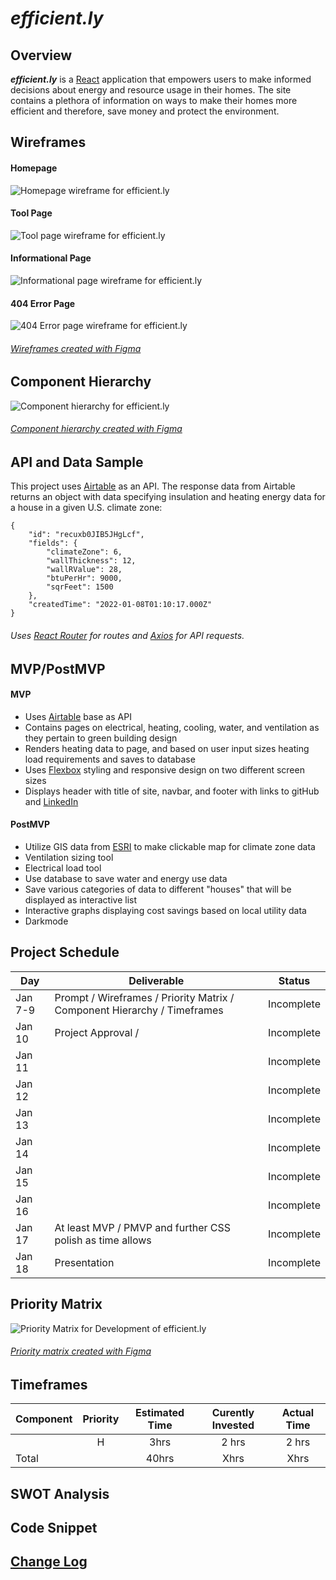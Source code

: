 # **_efficient.ly_**

## Overview

**_efficient.ly_** is a [React](https://reactjs.org/) application that empowers users to make informed decisions about energy and resource usage in their homes. The site contains a plethora of information on ways to make their homes more efficient and therefore, save money and protect the environment.

## Wireframes
#### Homepage
![Homepage wireframe for efficient.ly](./github/images/home_page.png)

#### Tool Page
![Tool page wireframe for efficient.ly](./github/images/tool.png)

#### Informational Page
![Informational page wireframe for efficient.ly](./github/images/info.png)

#### 404 Error Page
![404 Error page wireframe for efficient.ly](./github/images/404.png)

###### [Wireframes created with Figma](https://www.figma.com/)

## Component Hierarchy
![Component hierarchy for efficient.ly](./github/images/component_hierarchy.png)
###### [Component hierarchy created with Figma](https://www.figma.com/)

## API and Data Sample

This project uses [Airtable](https://www.airtable.com/) as an API. The response data from Airtable returns an object with data specifying insulation and heating energy data for a house in a given U.S. climate zone:

```
{
    "id": "recuxb0JIB5JHgLcf",
    "fields": {
        "climateZone": 6,
        "wallThickness": 12,
        "wallRValue": 28,
        "btuPerHr": 9000,
        "sqrFeet": 1500
    },
    "createdTime": "2022-01-08T01:10:17.000Z"
}
```
###### Uses [React Router](https://reactrouter.com/docs/en/v6) for routes and [Axios](https://axios-http.com/docs/intro) for API requests.

## MVP/PostMVP
#### MVP
- Uses [Airtable](https://www.airtable.com/) base as API
- Contains pages on electrical, heating, cooling, water, and ventilation as they pertain to green building design
- Renders heating data to page, and based on user input sizes heating load requirements and saves to database 
- Uses [Flexbox](https://css-tricks.com/snippets/css/a-guide-to-flexbox/) styling and responsive design on two different screen sizes
- Displays header with title of site, navbar, and footer with links to gitHub and [LinkedIn](www.linkedin.com/in/ndbmiller)

#### PostMVP
- Utilize GIS data from [ESRI](https://developers.arcgis.com/javascript/latest/) to make clickable map for climate zone data
- Ventilation sizing tool
- Electrical load tool
- Use database to save water and energy use data
- Save various categories of data to different "houses" that will be displayed as interactive list
- Interactive graphs displaying cost savings based on local utility data
- Darkmode

## Project Schedule

|  Day | Deliverable | Status
|---|---| ---|
|Jan 7-9| Prompt / Wireframes / Priority Matrix / Component Hierarchy / Timeframes | Incomplete
|Jan 10| Project Approval /  | Incomplete
|Jan 11|  | Incomplete
|Jan 12|  | Incomplete
|Jan 13|  | Incomplete
|Jan 14|  | Incomplete
|Jan 15|  | Incomplete
|Jan 16|  | Incomplete
|Jan 17| At least MVP / PMVP and further CSS polish as time allows | Incomplete
|Jan 18| Presentation | Incomplete

## Priority Matrix

![Priority Matrix for Development of efficient.ly]()
###### [Priority matrix created with Figma](https://www.figma.com/) 

## Timeframes

| Component | Priority  | Estimated Time    | Curently Invested | Actual Time   |
| ---       | :---:     |  :---:            | :---:         | :---:         |
| | H    | 3hrs              | 2 hrs         | 2 hrs         |
| Total     |           | 40hrs             | Xhrs          | Xhrs        |

## SWOT Analysis

## Code Snippet

## [Change Log](https://github.com/nickdbmiller/efficient.ly/commits/main)
